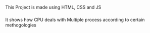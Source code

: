 This Project is made using HTML, CSS and JS
###
It shows how CPU deals with Multiple process according to certain methogologies 
###
